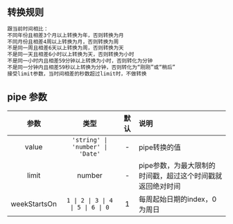 ## 转换规则
```javascript
跟当前时间相比：
不同年份且相差3个月以上转换为年，否则转换为月
不同月份且相差4周以上转换为月，否则转换为周
不是同一周且相差6天以上转换为周，否则转换为天
不是同一天且相差6小时以上转换为天，否则转换为小时
不是同一小时内且相差59分钟以上转换为小时，否则转化为分钟
不是同一分钟内且相差59秒以上转换为分钟，否则转化为“刚刚”或“稍后”
接受limit参数，当时间相差的秒数超过limit时，不做转换
```

## pipe 参数
|         参数         |        类型        |  默认   | 说明                                                           |
| :------------------: | :----------------: | :-----: | :------------------------------------------------------------- |
|       value        | `'string' \| 'number' \| 'Date'` | - |   pipe转换的值                                 |
|       limit        |  number |   -    | pipe参数，为最大限制的时间戳，超过这个时间戳就返回绝对时间  |
|       weekStartsOn        |  `1 \| 2 \| 3 \| 4 \| 5 \| 6 \| 0` |   1    | 每周起始日期的index，0为周日  |
